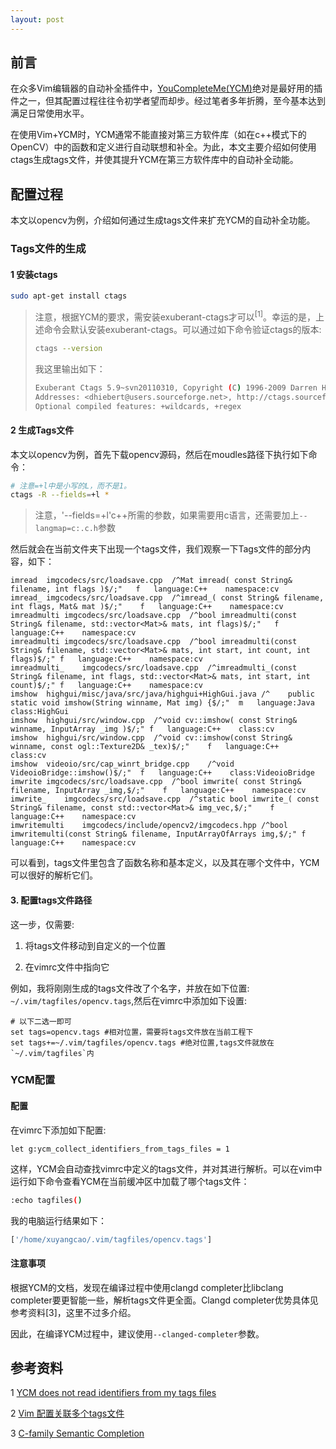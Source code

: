 ```yaml
---
layout: post
---
```


## 前言

在众多Vim编辑器的自动补全插件中，[YouCompleteMe(YCM)](https://github.com/ycm-core/YouCompleteMe/)绝对是最好用的插件之一，但其配置过程往往令初学者望而却步。经过笔者多年折腾，至今基本达到满足日常使用水平。

在使用Vim+YCM时，YCM通常不能直接对第三方软件库（如在c++模式下的OpenCV）中的函数和定义进行自动联想和补全。为此，本文主要介绍如何使用ctags生成tags文件，并使其提升YCM在第三方软件库中的自动补全动能。

## 配置过程

本文以opencv为例，介绍如何通过生成tags文件来扩充YCM的自动补全功能。

### Tags文件的生成

#### 1 安装ctags

```bash
sudo apt-get install ctags
```

>注意，根据YCM的要求，需安装exuberant-ctags才可以$^{[1]}$。幸运的是，上述命令会默认安装exuberant-ctags。可以通过如下命令验证ctags的版本:
>```bash
>ctags --version
>```
>我这里输出如下：
>```bash
>Exuberant Ctags 5.9~svn20110310, Copyright (C) 1996-2009 Darren Hiebert
>Addresses: <dhiebert@users.sourceforge.net>, http://ctags.sourceforge.net
>Optional compiled features: +wildcards, +regex


#### 2 生成Tags文件

本文以opencv为例，首先下载opencv源码，然后在moudles路径下执行如下命令：

```bash
# 注意=+l中是小写的L，而不是1。
ctags -R --fields=+l *
```

> 注意，'--fields=+l'c++所需的参数，如果需要用c语言，还需要加上`--langmap=c:.c.h`参数

然后就会在当前文件夹下出现一个tags文件，我们观察一下Tags文件的部分内容，如下：

```tags
imread	imgcodecs/src/loadsave.cpp	/^Mat imread( const String& filename, int flags )$/;"	f	language:C++	namespace:cv
imread_	imgcodecs/src/loadsave.cpp	/^imread_( const String& filename, int flags, Mat& mat )$/;"	f	language:C++	namespace:cv
imreadmulti	imgcodecs/src/loadsave.cpp	/^bool imreadmulti(const String& filename, std::vector<Mat>& mats, int flags)$/;"	f	language:C++	namespace:cv
imreadmulti	imgcodecs/src/loadsave.cpp	/^bool imreadmulti(const String& filename, std::vector<Mat>& mats, int start, int count, int flags)$/;"	f	language:C++	namespace:cv
imreadmulti_	imgcodecs/src/loadsave.cpp	/^imreadmulti_(const String& filename, int flags, std::vector<Mat>& mats, int start, int count)$/;"	f	language:C++	namespace:cv
imshow	highgui/misc/java/src/java/highgui+HighGui.java	/^    public static void imshow(String winname, Mat img) {$/;"	m	language:Java	class:HighGui
imshow	highgui/src/window.cpp	/^void cv::imshow( const String& winname, InputArray _img )$/;"	f	language:C++	class:cv
imshow	highgui/src/window.cpp	/^void cv::imshow(const String& winname, const ogl::Texture2D& _tex)$/;"	f	language:C++	class:cv
imshow	videoio/src/cap_winrt_bridge.cpp	/^void VideoioBridge::imshow()$/;"	f	language:C++	class:VideoioBridge
imwrite	imgcodecs/src/loadsave.cpp	/^bool imwrite( const String& filename, InputArray _img,$/;"	f	language:C++	namespace:cv
imwrite_	imgcodecs/src/loadsave.cpp	/^static bool imwrite_( const String& filename, const std::vector<Mat>& img_vec,$/;"	f	language:C++	namespace:cv
imwritemulti	imgcodecs/include/opencv2/imgcodecs.hpp	/^bool imwritemulti(const String& filename, InputArrayOfArrays img,$/;"	f	language:C++	namespace:cv
```

可以看到，tags文件里包含了函数名称和基本定义，以及其在哪个文件中，YCM可以很好的解析它们。

#### 3. 配置tags文件路径

这一步，仅需要:

1. 将tags文件移动到自定义的一个位置

2. 在vimrc文件中指向它

例如，我将刚刚生成的tags文件改了个名字，并放在如下位置: `~/.vim/tagfiles/opencv.tags`,然后在vimrc中添加如下设置:

```vimrc
# 以下二选一即可
set tags=opencv.tags #相对位置，需要将tags文件放在当前工程下
set tags+=~/.vim/tagfiles/opencv.tags #绝对位置,tags文件就放在`~/.vim/tagfiles`内
```

### YCM配置

#### 配置

在vimrc下添加如下配置:

```vimrc
let g:ycm_collect_identifiers_from_tags_files = 1
```

这样，YCM会自动查找vimrc中定义的tags文件，并对其进行解析。可以在vim中运行如下命令查看YCM在当前缓冲区中加载了哪个tags文件：

```bash
:echo tagfiles()
```

我的电脑运行结果如下：

```bash
['/home/xuyangcao/.vim/tagfiles/opencv.tags']
```

#### 注意事项

根据YCM的文档，发现在编译过程中使用clangd completer比libclang completer要更智能一些，解析tags文件更全面。Clangd completer优势具体见参考资料[3]，这里不过多介绍。

因此，在编译YCM过程中，建议使用`--clanged-completer`参数。


## 参考资料

1 [YCM does not read identifiers from my tags files](https://github.com/ycm-core/YouCompleteMe/wiki/FAQ)

2 [Vim 配置关联多个tags文件](https://blog.csdn.net/suxw80then/article/details/41678329)

3 [C-family Semantic Completion](https://github.com/ycm-core/YouCompleteMe#c-family-semantic-completion)
